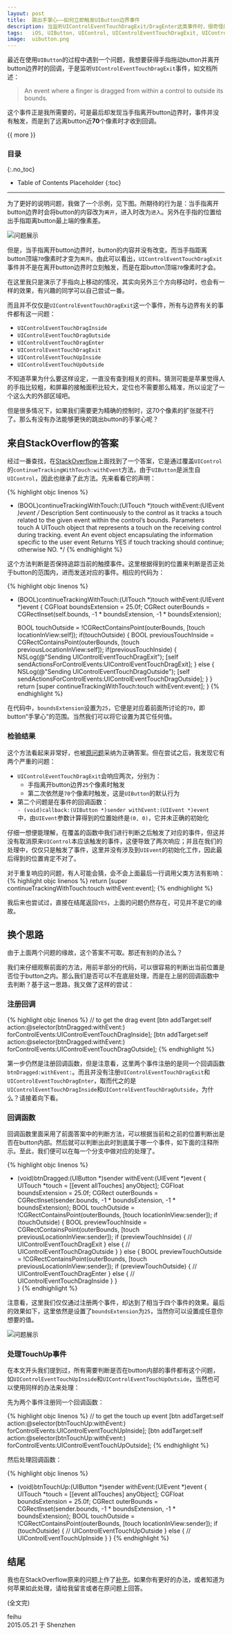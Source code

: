 ```yaml
---
layout: post
title:  跳出手掌心——如何立即触发UIButton边界事件
description: 当监听UIControlEventTouchDragExit/DragEnter这类事件时，很奇怪的是手指离开Button时并不会立刻触发事件，本文找到了原因并给出了解决方案。
tags:   iOS, UIButton, UIControl, UIControlEventTouchDragExit, UIControlEventTouchDragEnter
image:  uibutton.png
---
```


最近在使用`UIButton`的过程中遇到一个问题，我想要获得手指拖动button并离开button边界时的回调，于是监听`UIControlEventTouchDragExit`事件，如文档所述：

> An event where a finger is dragged from within a control to outside its bounds.

这个事件正是我所需要的，可是最后却发现当手指离开button边界时，事件并没有触发，而是到了远离button近**70**个像素时才收到回调。

{{ more }}

### 目录
{:.no_toc}

* Table of Contents Placeholder
{:toc}

-----

为了更好的说明问题，我做了一个示例，见下图。所期待的行为是：当手指离开button边界时会将button的内容改为`离开`，进入时改为`进入`。另外在手指的位置给出手指距离button最上端的像素差。

![问题展示](/img/posts/uibutton-problem.gif)

但是，当手指离开button边界时，button的内容并没有改变。而当手指距离button顶端`70`像素时才变为`离开`。由此可以看出，`UIControlEventTouchDragExit`事件并不是在离开button边界时立刻触发，而是在距button顶端`70`像素时才会。

在这里我只是演示了手指向上移动的情况，其实向另外三个方向移动时，也会有一样的效果，有兴趣的同学可以自己尝试一番。

而且并不仅仅是`UIControlEventTouchDragExit`这一个事件，所有与边界有关的事件都有这一问题：

- `UIControlEventTouchDragInside`
- `UIControlEventTouchDragOutside`
- `UIControlEventTouchDragEnter`
- `UIControlEventTouchDragExit`
- `UIControlEventTouchUpInside`
- `UIControlEventTouchUpOutside`

不知道苹果为什么要这样设定，一直没有查到相关的资料。猜测可能是苹果觉得人的手指比较粗，和屏幕的接触面积比较大，定位也不需要那么精准，所以设定了一个这么大的外部区域吧。

但是很多情况下，如果我们需要更为精确的控制时，这70个像素的扩张就不行了。那么有没有办法能够更快的跳出button的手掌心呢？

## 来自StackOverflow的答案

经过一番查找，在[StackOverflow](http://stackoverflow.com/a/14400040/973315)上面找到了一个答案，它是通过覆盖`UIControl`的`continueTrackingWithTouch:withEvent`方法，由于`UIButton`是派生自`UIControl`，因此也继承了此方法。先来看看它的声明：

{% highlight objc linenos %}
- (BOOL)continueTrackingWithTouch:(UITouch *)touch withEvent:(UIEvent *)event
/*
Description	
  Sent continuously to the control as it tracks a touch related to the given event within the control’s bounds.
Parameters	
  touch
    A UITouch object that represents a touch on the receiving control during tracking.
  event
    An event object encapsulating the information specific to the user event
Returns	
  YES if touch tracking should continue; otherwise NO.
*/
{% endhighlight %}

这个方法判断是否保持追踪当前的触摸事件。这里根据得到的位置来判断是否正处于button的范围内，进而发送对应的事件。相应的代码为：

{% highlight objc linenos %}
- (BOOL)continueTrackingWithTouch:(UITouch *)touch withEvent:(UIEvent *)event
{
    CGFloat boundsExtension = 25.0f;
    CGRect outerBounds = CGRectInset(self.bounds, -1 * boundsExtension, -1 * boundsExtension);

    BOOL touchOutside = !CGRectContainsPoint(outerBounds, [touch locationInView:self]);
    if(touchOutside) {
        BOOL previousTouchInside = CGRectContainsPoint(outerBounds, [touch previousLocationInView:self]);
        if(previousTouchInside) {
            NSLog(@"Sending UIControlEventTouchDragExit");
            [self sendActionsForControlEvents:UIControlEventTouchDragExit];
        }
        else
        {
            NSLog(@"Sending UIControlEventTouchDragOutside");
            [self sendActionsForControlEvents:UIControlEventTouchDragOutside];
        }
    }
    return [super continueTrackingWithTouch:touch withEvent:event];
}
{% endhighlight %}

在代码中，`boundsExtension`设置为`25`，它便是对应着前面所讨论的`70`，即button“手掌心”的范围。当然我们可以将它设置为其它任何值。

### 检验结果

这个方法看起来非常好，也被[原问题](http://stackoverflow.com/a/14400040/973315)采纳为正确答案。但在尝试之后，我发现它有两个严重的问题：

- `UIControlEventTouchDragExit`会响应两次，分别为：
  - 手指离开button边界`25`个像素时触发
  - 第二次依然是`70`个像素时触发，这是`UIButton`的默认行为
- 第二个问题是在事件的回调函数：<br>`- (void)callback:(UIButton *)sender withEvent:(UIEvent *)event`<br>中，由`UIEvent`参数计算得到的位置始终是`(0, 0)`，它并未正确的初始化

仔细一想便能理解，在覆盖的函数中我们进行判断之后触发了对应的事件，但这并没有取消原来`UIControl`本应该触发的事件，这便导致了两次响应；并且在我们的处理中，仅仅只是触发了事件，这里并没有涉及到`UIEvent`的初始化工作，因此最后得到的位置肯定不对了。

对于重复响应的问题，有人可能会猜，会不会上面最后一行调用父类方法有影响：
{% highlight objc linenos %}
    return [super continueTrackingWithTouch:touch withEvent:event];
{% endhighlight %}

我后来也尝试过，直接在结尾返回`YES`，上面的问题仍然存在，可见并不是它的缘故。

## 换个思路

由于上面两个问题的缘故，这个答案不可取。那还有别的办法么？

我们来仔细观察前面的方法，用前半部分的代码，可以很容易的判断出当前位置是否位于button之内。那么我们是否可以不在底层处理，而是在上层的回调函数中去判断？基于这一思路，我又做了这样的尝试：

### 注册回调

{% highlight objc linenos %}
// to get the drag event
[btn addTarget:self action:@selector(btnDragged:withEvent:) forControlEvents:UIControlEventTouchDragInside];
[btn addTarget:self action:@selector(btnDragged:withEvent:) forControlEvents:UIControlEventTouchDragOutside];
{% endhighlight %}

第一步仍然是注册回调函数，但是注意看，这里两个事件注册的是同一个回调函数`btnDragged:withEvent:`。而且并没有注册`UIControlEventTouchDragExit`和`UIControlEventTouchDragEnter`，取而代之的是`UIControlEventTouchDragInside`和`UIControlEventTouchDragOutside`，为什么？请接着向下看。

### 回调函数

回调函数里面采用了前面答案中的判断方法，可以根据当前和之前的位置判断出是否在button内部。然后就可以判断出此时到底属于哪一个事件，如下面的注释所示。至此，我们便可以在每一个分支中做对应的处理了。

{% highlight objc linenos %}
- (void)btnDragged:(UIButton *)sender withEvent:(UIEvent *)event {
    UITouch *touch = [[event allTouches] anyObject];
    CGFloat boundsExtension = 25.0f;
    CGRect outerBounds = CGRectInset(sender.bounds, -1 * boundsExtension, -1 * boundsExtension);
    BOOL touchOutside = !CGRectContainsPoint(outerBounds, [touch locationInView:sender]);
    if (touchOutside) {
        BOOL previewTouchInside = CGRectContainsPoint(outerBounds, [touch previousLocationInView:sender]);
        if (previewTouchInside) {
            // UIControlEventTouchDragExit
        } else {
            // UIControlEventTouchDragOutside
        }
    } else {
        BOOL previewTouchOutside = !CGRectContainsPoint(outerBounds, [touch previousLocationInView:sender]);
        if (previewTouchOutside) {
            // UIControlEventTouchDragEnter
        } else {
            // UIControlEventTouchDragInside
        }
    }    
}
{% endhighlight %}

注意看，这里我们仅仅通过注册两个事件，却达到了相当于四个事件的效果。最后的效果如下，这里依然是设置了`boundsExtension`为`25`，当然你可以设置成任意你想要的值。

![问题展示](/img/posts/uibutton-correct.gif)

### 处理TouchUp事件

在本文开头我们提到过，所有需要判断是否在button内部的事件都有这个问题，如`UIControlEventTouchUpInside`和`UIControlEventTouchUpOutside`，当然也可以使用同样的办法来处理：

先为两个事件注册同一个回调函数：

{% highlight objc linenos %}
// to get the touch up event
[btn addTarget:self action:@selector(btnTouchUp:withEvent:) forControlEvents:UIControlEventTouchUpInside];
[btn addTarget:self action:@selector(btnTouchUp:withEvent:) forControlEvents:UIControlEventTouchUpOutside];
{% endhighlight %}

然后处理回调函数：

{% highlight objc linenos %}
- (void)btnTouchUp:(UIButton *)sender withEvent:(UIEvent *)event {
    UITouch *touch = [[event allTouches] anyObject];
    CGFloat boundsExtension = 25.0f;
    CGRect outerBounds = CGRectInset(sender.bounds, -1 * boundsExtension, -1 * boundsExtension);
    BOOL touchOutside = !CGRectContainsPoint(outerBounds, [touch locationInView:sender]);
    if (touchOutside) {
        // UIControlEventTouchUpOutside
    } else {
        // UIControlEventTouchUpInside
    }
}
{% endhighlight %}

## 结尾

我也在StackOverflow原来的问题上作了[补充](http://stackoverflow.com/a/30320206/973315)。如果你有更好的办法，或者知道为何苹果如此处理，请给我留言或者在原问题上回答。

(全文完)

feihu<br>
2015.05.21 于 Shenzhen

